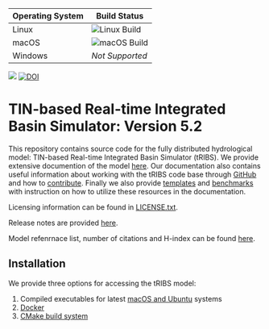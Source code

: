 | Operating System | Build Status |
|------------------|--------------|
| Linux            | ![Linux Build](https://img.shields.io/github/actions/workflow/status/tribshms/tRIBS/compile_and_test_linux.yml) |
| macOS            | ![macOS Build](https://img.shields.io/github/actions/workflow/status/tribshms/tRIBS/compile_and_test_macos.yml)|
| Windows          | *Not Supported* |

![](https://img.shields.io/readthedocs/tribshms)
[![DOI](https://joss.theoj.org/papers/10.21105/joss.06747/status.svg)](https://doi.org/10.21105/joss.06747)

# TIN-based Real-time Integrated Basin Simulator: Version 5.2
This repository contains source code for the fully distributed hydrological model: TIN-based Real-time Integrated Basin Simulator (tRIBS). We provide extensive documention of the model [here](https://tribshms.readthedocs.io/en/latest/). Our documentation also contains useful information about working with the tRIBS code base through [GitHub](https://tribshms.readthedocs.io/en/latest/man/Using%20GitHub.html) and how to [contribute](https://tribshms.readthedocs.io/en/latest/man/Contributing.html). Finally we also provide [templates](https://tribshms.readthedocs.io/en/latest/man/Templates.html) and [benchmarks](https://tribshms.readthedocs.io/en/latest/man/Benchmarks.html) with instruction on how to utilize these resources in the documentation. 

Licensing information can be found in [LICENSE.txt](./LICENSE.txt).

Release notes are provided [here](https://tribshms.readthedocs.io/en/latest/man/Release%20Notes.html#).

Model refenrnace list, number of citations and H-index can be found [here](https://csdms.colorado.edu/wiki/Model:TIN-based_Real-time_Integrated_Basin_Simulator_(tRIBS)).

## Installation 
We provide three options for accessing the tRIBS model:

1) Compiled executables for latest [macOS and Ubuntu](https://tribshms.readthedocs.io/en/latest/man/Executables.html#executables) systems
2) [Docker](https://tribshms.readthedocs.io/en/latest/man/Docker.html)
3) [CMake build system](https://tribshms.readthedocs.io/en/latest/man/Model_Execution.html#cmake)
